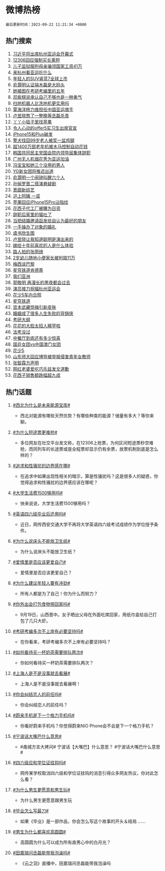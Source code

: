 # 微博热榜

`最后更新时间：2023-09-22 11:21:34 +0800`

## 热门搜索

1. [习近平将出席杭州亚运会开幕式](https://m.weibo.cn/search?containerid=100103type%3D1%26t%3D10%26q%3D%23%E4%B9%A0%E8%BF%91%E5%B9%B3%E5%B0%86%E5%87%BA%E5%B8%AD%E6%9D%AD%E5%B7%9E%E4%BA%9A%E8%BF%90%E4%BC%9A%E5%BC%80%E5%B9%95%E5%BC%8F%23&stream_entry_id=51&isnewpage=1&extparam=seat%3D1%26q%3D%2523%25E4%25B9%25A0%25E8%25BF%2591%25E5%25B9%25B3%25E5%25B0%2586%25E5%2587%25BA%25E5%25B8%25AD%25E6%259D%25AD%25E5%25B7%259E%25E4%25BA%259A%25E8%25BF%2590%25E4%25BC%259A%25E5%25BC%2580%25E5%25B9%2595%25E5%25BC%258F%2523%26stream_entry_id%3D51%26dgr%3D0%26pos%3D0%26filter_type%3Drealtimehot%26c_type%3D51%26cate%3D10103%26display_time%3D1695352893%26pre_seqid%3D1695352893426018438216)
1. [12306回应强制买长乘短](https://m.weibo.cn/search?containerid=100103type%3D1%26t%3D10%26q%3D%2312306%E5%9B%9E%E5%BA%94%E5%BC%BA%E5%88%B6%E4%B9%B0%E9%95%BF%E4%B9%98%E7%9F%AD%23&stream_entry_id=31&isnewpage=1&extparam=seat%3D1%26flag%3D1%26stream_entry_id%3D31%26pos%3D0%26dgr%3D0%26cate%3D5001%26realpos%3D1%26c_type%3D31%26lcate%3D5001%26filter_type%3Drealtimehot%26q%3D%252312306%25E5%259B%259E%25E5%25BA%2594%25E5%25BC%25BA%25E5%2588%25B6%25E4%25B9%25B0%25E9%2595%25BF%25E4%25B9%2598%25E7%259F%25AD%2523%26band_rank%3D1%26display_time%3D1695352893%26pre_seqid%3D1695352893426018438216)
1. [儿子监狱服刑母亲骗领国家工资41万](https://m.weibo.cn/search?containerid=100103type%3D1%26t%3D10%26q%3D%23%E5%84%BF%E5%AD%90%E7%9B%91%E7%8B%B1%E6%9C%8D%E5%88%91%E6%AF%8D%E4%BA%B2%E9%AA%97%E9%A2%86%E5%9B%BD%E5%AE%B6%E5%B7%A5%E8%B5%8441%E4%B8%87%23&stream_entry_id=31&isnewpage=1&extparam=seat%3D1%26flag%3D1%26stream_entry_id%3D31%26pos%3D1%26dgr%3D0%26cate%3D5001%26realpos%3D2%26c_type%3D31%26lcate%3D5001%26filter_type%3Drealtimehot%26q%3D%2523%25E5%2584%25BF%25E5%25AD%2590%25E7%259B%2591%25E7%258B%25B1%25E6%259C%258D%25E5%2588%2591%25E6%25AF%258D%25E4%25BA%25B2%25E9%25AA%2597%25E9%25A2%2586%25E5%259B%25BD%25E5%25AE%25B6%25E5%25B7%25A5%25E8%25B5%258441%25E4%25B8%2587%2523%26band_rank%3D2%26display_time%3D1695352893%26pre_seqid%3D1695352893426018438216)
1. [来杭州看亚运吃什么](https://m.weibo.cn/search?containerid=100103type%3D1%26t%3D10%26q%3D%23%E6%9D%A5%E6%9D%AD%E5%B7%9E%E7%9C%8B%E4%BA%9A%E8%BF%90%E5%90%83%E4%BB%80%E4%B9%88%23&stream_entry_id=31&isnewpage=1&extparam=seat%3D1%26flag%3D0%26stream_entry_id%3D31%26pos%3D2%26dgr%3D0%26cate%3D5001%26realpos%3D3%26c_type%3D31%26lcate%3D5001%26filter_type%3Drealtimehot%26q%3D%2523%25E6%259D%25A5%25E6%259D%25AD%25E5%25B7%259E%25E7%259C%258B%25E4%25BA%259A%25E8%25BF%2590%25E5%2590%2583%25E4%25BB%2580%25E4%25B9%2588%2523%26band_rank%3D3%26display_time%3D1695352893%26pre_seqid%3D1695352893426018438216)
1. [年轻人的SUV睿蓝7全球上市](https://m.weibo.cn/search?containerid=100103type%3D1%26t%3D10%26q%3D%23%E5%B9%B4%E8%BD%BB%E4%BA%BA%E7%9A%84SUV%E7%9D%BF%E8%93%9D7%E5%85%A8%E7%90%83%E4%B8%8A%E5%B8%82%23&stream_entry_id=31&isnewpage=1&extparam=seat%3D1%26q%3D%2523%25E5%25B9%25B4%25E8%25BD%25BB%25E4%25BA%25BA%25E7%259A%2584SUV%25E7%259D%25BF%25E8%2593%259D7%25E5%2585%25A8%25E7%2590%2583%25E4%25B8%258A%25E5%25B8%2582%2523%26stream_entry_id%3D31%26is_ad_pos%3D1%26pos%3D3%26dgr%3D0%26cate%3D5001%26c_type%3D31%26topic_ad%3D1%26lcate%3D5001%26filter_type%3Drealtimehot%26adid%3D204548%26band_rank%3D4%26display_time%3D1695352893%26pre_seqid%3D1695352893426018438216)
1. [俞灏明认证端木磊是大妈头](https://m.weibo.cn/search?containerid=100103type%3D1%26t%3D10%26q%3D%23%E4%BF%9E%E7%81%8F%E6%98%8E%E8%AE%A4%E8%AF%81%E7%AB%AF%E6%9C%A8%E7%A3%8A%E6%98%AF%E5%A4%A7%E5%A6%88%E5%A4%B4%23&stream_entry_id=31&isnewpage=1&extparam=seat%3D1%26flag%3D1%26stream_entry_id%3D31%26pos%3D4%26dgr%3D0%26cate%3D5001%26realpos%3D4%26c_type%3D31%26lcate%3D5001%26filter_type%3Drealtimehot%26q%3D%2523%25E4%25BF%259E%25E7%2581%258F%25E6%2598%258E%25E8%25AE%25A4%25E8%25AF%2581%25E7%25AB%25AF%25E6%259C%25A8%25E7%25A3%258A%25E6%2598%25AF%25E5%25A4%25A7%25E5%25A6%2588%25E5%25A4%25B4%2523%26band_rank%3D4%26display_time%3D1695352893%26pre_seqid%3D1695352893426018438216)
1. [她被困在考研考编里的五年](https://m.weibo.cn/search?containerid=100103type%3D1%26t%3D10%26q%3D%23%E5%A5%B9%E8%A2%AB%E5%9B%B0%E5%9C%A8%E8%80%83%E7%A0%94%E8%80%83%E7%BC%96%E9%87%8C%E7%9A%84%E4%BA%94%E5%B9%B4%23&stream_entry_id=31&isnewpage=1&extparam=seat%3D1%26flag%3D16%26stream_entry_id%3D31%26pos%3D5%26dgr%3D0%26cate%3D5001%26realpos%3D5%26c_type%3D31%26lcate%3D5001%26filter_type%3Drealtimehot%26q%3D%2523%25E5%25A5%25B9%25E8%25A2%25AB%25E5%259B%25B0%25E5%259C%25A8%25E8%2580%2583%25E7%25A0%2594%25E8%2580%2583%25E7%25BC%2596%25E9%2587%258C%25E7%259A%2584%25E4%25BA%2594%25E5%25B9%25B4%2523%26band_rank%3D5%26display_time%3D1695352893%26pre_seqid%3D1695352893426018438216)
1. [邓紫棋说承认自己不够也是一种勇气](https://m.weibo.cn/search?containerid=100103type%3D1%26t%3D10%26q%3D%23%E9%82%93%E7%B4%AB%E6%A3%8B%E8%AF%B4%E6%89%BF%E8%AE%A4%E8%87%AA%E5%B7%B1%E4%B8%8D%E5%A4%9F%E4%B9%9F%E6%98%AF%E4%B8%80%E7%A7%8D%E5%8B%87%E6%B0%94%23&stream_entry_id=31&isnewpage=1&extparam=seat%3D1%26flag%3D2%26stream_entry_id%3D31%26pos%3D6%26dgr%3D0%26cate%3D5001%26realpos%3D6%26c_type%3D31%26lcate%3D5001%26filter_type%3Drealtimehot%26q%3D%2523%25E9%2582%2593%25E7%25B4%25AB%25E6%25A3%258B%25E8%25AF%25B4%25E6%2589%25BF%25E8%25AE%25A4%25E8%2587%25AA%25E5%25B7%25B1%25E4%25B8%258D%25E5%25A4%259F%25E4%25B9%259F%25E6%2598%25AF%25E4%25B8%2580%25E7%25A7%258D%25E5%258B%2587%25E6%25B0%2594%2523%26band_rank%3D6%26display_time%3D1695352893%26pre_seqid%3D1695352893426018438216)
1. [扫地机器人比洗地机更实用吗](https://m.weibo.cn/search?containerid=100103type%3D1%26t%3D10%26q%3D%23%E6%89%AB%E5%9C%B0%E6%9C%BA%E5%99%A8%E4%BA%BA%E6%AF%94%E6%B4%97%E5%9C%B0%E6%9C%BA%E6%9B%B4%E5%AE%9E%E7%94%A8%E5%90%97%23&stream_entry_id=31&isnewpage=1&extparam=seat%3D1%26q%3D%2523%25E6%2589%25AB%25E5%259C%25B0%25E6%259C%25BA%25E5%2599%25A8%25E4%25BA%25BA%25E6%25AF%2594%25E6%25B4%2597%25E5%259C%25B0%25E6%259C%25BA%25E6%259B%25B4%25E5%25AE%259E%25E7%2594%25A8%25E5%2590%2597%2523%26stream_entry_id%3D31%26is_ad_pos%3D1%26pos%3D7%26dgr%3D0%26cate%3D5001%26c_type%3D31%26lcate%3D5001%26filter_type%3Drealtimehot%26adid%3D204504%26band_rank%3D7%26display_time%3D1695352893%26pre_seqid%3D1695352893426018438216)
1. [覃海洋杨力维担任中国亚运旗手](https://m.weibo.cn/search?containerid=100103type%3D1%26t%3D10%26q%3D%23%E8%A6%83%E6%B5%B7%E6%B4%8B%E6%9D%A8%E5%8A%9B%E7%BB%B4%E6%8B%85%E4%BB%BB%E4%B8%AD%E5%9B%BD%E4%BA%9A%E8%BF%90%E6%97%97%E6%89%8B%23&stream_entry_id=31&isnewpage=1&extparam=seat%3D1%26flag%3D1%26stream_entry_id%3D31%26pos%3D8%26dgr%3D0%26cate%3D5001%26realpos%3D7%26c_type%3D31%26lcate%3D5001%26filter_type%3Drealtimehot%26q%3D%2523%25E8%25A6%2583%25E6%25B5%25B7%25E6%25B4%258B%25E6%259D%25A8%25E5%258A%259B%25E7%25BB%25B4%25E6%258B%2585%25E4%25BB%25BB%25E4%25B8%25AD%25E5%259B%25BD%25E4%25BA%259A%25E8%25BF%2590%25E6%2597%2597%25E6%2589%258B%2523%26band_rank%3D7%26display_time%3D1695352893%26pre_seqid%3D1695352893426018438216)
1. [卢昱晓熬了一整晚等丞磊杀青](https://m.weibo.cn/search?containerid=100103type%3D1%26t%3D10%26q%3D%23%E5%8D%A2%E6%98%B1%E6%99%93%E7%86%AC%E4%BA%86%E4%B8%80%E6%95%B4%E6%99%9A%E7%AD%89%E4%B8%9E%E7%A3%8A%E6%9D%80%E9%9D%92%23&stream_entry_id=31&isnewpage=1&extparam=seat%3D1%26flag%3D0%26stream_entry_id%3D31%26pos%3D9%26dgr%3D0%26cate%3D5001%26realpos%3D8%26c_type%3D31%26lcate%3D5001%26filter_type%3Drealtimehot%26q%3D%2523%25E5%258D%25A2%25E6%2598%25B1%25E6%2599%2593%25E7%2586%25AC%25E4%25BA%2586%25E4%25B8%2580%25E6%2595%25B4%25E6%2599%259A%25E7%25AD%2589%25E4%25B8%259E%25E7%25A3%258A%25E6%259D%2580%25E9%259D%2592%2523%26band_rank%3D8%26display_time%3D1695352893%26pre_seqid%3D1695352893426018438216)
1. [丫丫小毯子里找苹果](https://m.weibo.cn/search?containerid=100103type%3D1%26t%3D10%26q%3D%23%E4%B8%AB%E4%B8%AB%E5%B0%8F%E6%AF%AF%E5%AD%90%E9%87%8C%E6%89%BE%E8%8B%B9%E6%9E%9C%23&stream_entry_id=31&isnewpage=1&extparam=seat%3D1%26flag%3D32768%26stream_entry_id%3D31%26pos%3D10%26dgr%3D0%26cate%3D5001%26realpos%3D9%26c_type%3D31%26lcate%3D5001%26filter_type%3Drealtimehot%26q%3D%2523%25E4%25B8%25AB%25E4%25B8%25AB%25E5%25B0%258F%25E6%25AF%25AF%25E5%25AD%2590%25E9%2587%258C%25E6%2589%25BE%25E8%258B%25B9%25E6%259E%259C%2523%26band_rank%3D9%26display_time%3D1695352893%26pre_seqid%3D1695352893426018438216)
1. [令人心动的offer5实习生出席官宣](https://m.weibo.cn/search?containerid=100103type%3D1%26t%3D10%26q%3D%23%E4%BB%A4%E4%BA%BA%E5%BF%83%E5%8A%A8%E7%9A%84offer5%E5%AE%9E%E4%B9%A0%E7%94%9F%E5%87%BA%E5%B8%AD%E5%AE%98%E5%AE%A3%23&stream_entry_id=31&isnewpage=1&extparam=seat%3D1%26flag%3D1%26stream_entry_id%3D31%26pos%3D11%26dgr%3D0%26cate%3D5001%26realpos%3D10%26c_type%3D31%26lcate%3D5001%26filter_type%3Drealtimehot%26q%3D%2523%25E4%25BB%25A4%25E4%25BA%25BA%25E5%25BF%2583%25E5%258A%25A8%25E7%259A%2584offer5%25E5%25AE%259E%25E4%25B9%25A0%25E7%2594%259F%25E5%2587%25BA%25E5%25B8%25AD%25E5%25AE%2598%25E5%25AE%25A3%2523%26band_rank%3D10%26display_time%3D1695352893%26pre_seqid%3D1695352893426018438216)
1. [iPhone15和Plus破发](https://m.weibo.cn/search?containerid=100103type%3D1%26t%3D10%26q%3D%23iPhone15%E5%92%8CPlus%E7%A0%B4%E5%8F%91%23&stream_entry_id=31&isnewpage=1&extparam=seat%3D1%26flag%3D1%26stream_entry_id%3D31%26pos%3D12%26dgr%3D0%26cate%3D5001%26realpos%3D11%26c_type%3D31%26lcate%3D5001%26filter_type%3Drealtimehot%26q%3D%2523iPhone15%25E5%2592%258CPlus%25E7%25A0%25B4%25E5%258F%2591%2523%26band_rank%3D11%26display_time%3D1695352893%26pre_seqid%3D1695352893426018438216)
1. [警犬找回99岁老人被奖一盆鸡腿](https://m.weibo.cn/search?containerid=100103type%3D1%26t%3D10%26q%3D%23%E8%AD%A6%E7%8A%AC%E6%89%BE%E5%9B%9E99%E5%B2%81%E8%80%81%E4%BA%BA%E8%A2%AB%E5%A5%96%E4%B8%80%E7%9B%86%E9%B8%A1%E8%85%BF%23&stream_entry_id=31&isnewpage=1&extparam=seat%3D1%26flag%3D0%26stream_entry_id%3D31%26pos%3D13%26dgr%3D0%26cate%3D5001%26realpos%3D12%26c_type%3D31%26lcate%3D5001%26filter_type%3Drealtimehot%26q%3D%2523%25E8%25AD%25A6%25E7%258A%25AC%25E6%2589%25BE%25E5%259B%259E99%25E5%25B2%2581%25E8%2580%2581%25E4%25BA%25BA%25E8%25A2%25AB%25E5%25A5%2596%25E4%25B8%2580%25E7%259B%2586%25E9%25B8%25A1%25E8%2585%25BF%2523%26band_rank%3D12%26display_time%3D1695352893%26pre_seqid%3D1695352893426018438216)
1. [超1400万部老年机被木马控制自动花钱](https://m.weibo.cn/search?containerid=100103type%3D1%26t%3D10%26q%3D%23%E8%B6%851400%E4%B8%87%E9%83%A8%E8%80%81%E5%B9%B4%E6%9C%BA%E8%A2%AB%E6%9C%A8%E9%A9%AC%E6%8E%A7%E5%88%B6%E8%87%AA%E5%8A%A8%E8%8A%B1%E9%92%B1%23&stream_entry_id=31&isnewpage=1&extparam=seat%3D1%26flag%3D0%26stream_entry_id%3D31%26pos%3D14%26dgr%3D0%26cate%3D5001%26realpos%3D13%26c_type%3D31%26lcate%3D5001%26filter_type%3Drealtimehot%26q%3D%2523%25E8%25B6%25851400%25E4%25B8%2587%25E9%2583%25A8%25E8%2580%2581%25E5%25B9%25B4%25E6%259C%25BA%25E8%25A2%25AB%25E6%259C%25A8%25E9%25A9%25AC%25E6%258E%25A7%25E5%2588%25B6%25E8%2587%25AA%25E5%258A%25A8%25E8%258A%25B1%25E9%2592%25B1%2523%26band_rank%3D13%26display_time%3D1695352893%26pre_seqid%3D1695352893426018438216)
1. [韩国共同民主党国会院内领导层集体辞职](https://m.weibo.cn/search?containerid=100103type%3D1%26t%3D10%26q%3D%23%E9%9F%A9%E5%9B%BD%E5%85%B1%E5%90%8C%E6%B0%91%E4%B8%BB%E5%85%9A%E5%9B%BD%E4%BC%9A%E9%99%A2%E5%86%85%E9%A2%86%E5%AF%BC%E5%B1%82%E9%9B%86%E4%BD%93%E8%BE%9E%E8%81%8C%23&stream_entry_id=31&isnewpage=1&extparam=seat%3D1%26flag%3D0%26stream_entry_id%3D31%26pos%3D15%26dgr%3D0%26cate%3D5001%26realpos%3D14%26c_type%3D31%26lcate%3D5001%26filter_type%3Drealtimehot%26q%3D%2523%25E9%259F%25A9%25E5%259B%25BD%25E5%2585%25B1%25E5%2590%258C%25E6%25B0%2591%25E4%25B8%25BB%25E5%2585%259A%25E5%259B%25BD%25E4%25BC%259A%25E9%2599%25A2%25E5%2586%2585%25E9%25A2%2586%25E5%25AF%25BC%25E5%25B1%2582%25E9%259B%2586%25E4%25BD%2593%25E8%25BE%259E%25E8%2581%258C%2523%26band_rank%3D14%26display_time%3D1695352893%26pre_seqid%3D1695352893426018438216)
1. [广州无人机烟花秀为亚运加油](https://m.weibo.cn/search?containerid=100103type%3D1%26t%3D10%26q%3D%23%E5%B9%BF%E5%B7%9E%E6%97%A0%E4%BA%BA%E6%9C%BA%E7%83%9F%E8%8A%B1%E7%A7%80%E4%B8%BA%E4%BA%9A%E8%BF%90%E5%8A%A0%E6%B2%B9%23&stream_entry_id=31&isnewpage=1&extparam=seat%3D1%26flag%3D0%26stream_entry_id%3D31%26pos%3D16%26dgr%3D0%26cate%3D5001%26realpos%3D15%26adid%3D205132%26c_type%3D31%26lcate%3D5001%26filter_type%3Drealtimehot%26q%3D%2523%25E5%25B9%25BF%25E5%25B7%259E%25E6%2597%25A0%25E4%25BA%25BA%25E6%259C%25BA%25E7%2583%259F%25E8%258A%25B1%25E7%25A7%2580%25E4%25B8%25BA%25E4%25BA%259A%25E8%25BF%2590%25E5%258A%25A0%25E6%25B2%25B9%2523%26band_rank%3D15%26display_time%3D1695352893%26pre_seqid%3D1695352893426018438216)
1. [冯宝宝和她三个没用的男人](https://m.weibo.cn/search?containerid=100103type%3D1%26t%3D10%26q%3D%23%E5%86%AF%E5%AE%9D%E5%AE%9D%E5%92%8C%E5%A5%B9%E4%B8%89%E4%B8%AA%E6%B2%A1%E7%94%A8%E7%9A%84%E7%94%B7%E4%BA%BA%23&stream_entry_id=31&isnewpage=1&extparam=seat%3D1%26flag%3D1%26stream_entry_id%3D31%26pos%3D17%26dgr%3D0%26cate%3D5001%26realpos%3D16%26c_type%3D31%26lcate%3D5001%26filter_type%3Drealtimehot%26q%3D%2523%25E5%2586%25AF%25E5%25AE%259D%25E5%25AE%259D%25E5%2592%258C%25E5%25A5%25B9%25E4%25B8%2589%25E4%25B8%25AA%25E6%25B2%25A1%25E7%2594%25A8%25E7%259A%2584%25E7%2594%25B7%25E4%25BA%25BA%2523%26band_rank%3D16%26display_time%3D1695352893%26pre_seqid%3D1695352893426018438216)
1. [YG新女团将推迟出道](https://m.weibo.cn/search?containerid=100103type%3D1%26t%3D10%26q%3D%23YG%E6%96%B0%E5%A5%B3%E5%9B%A2%E5%B0%86%E6%8E%A8%E8%BF%9F%E5%87%BA%E9%81%93%23&stream_entry_id=31&isnewpage=1&extparam=seat%3D1%26flag%3D1%26stream_entry_id%3D31%26pos%3D18%26dgr%3D0%26cate%3D5001%26realpos%3D17%26c_type%3D31%26lcate%3D5001%26filter_type%3Drealtimehot%26q%3D%2523YG%25E6%2596%25B0%25E5%25A5%25B3%25E5%259B%25A2%25E5%25B0%2586%25E6%258E%25A8%25E8%25BF%259F%25E5%2587%25BA%25E9%2581%2593%2523%26band_rank%3D17%26display_time%3D1695352893%26pre_seqid%3D1695352893426018438216)
1. [俞灏明一个闹钟叫醒六个人](https://m.weibo.cn/search?containerid=100103type%3D1%26t%3D10%26q%3D%23%E4%BF%9E%E7%81%8F%E6%98%8E%E4%B8%80%E4%B8%AA%E9%97%B9%E9%92%9F%E5%8F%AB%E9%86%92%E5%85%AD%E4%B8%AA%E4%BA%BA%23&stream_entry_id=31&isnewpage=1&extparam=seat%3D1%26flag%3D1%26stream_entry_id%3D31%26pos%3D19%26dgr%3D0%26cate%3D5001%26realpos%3D18%26c_type%3D31%26lcate%3D5001%26filter_type%3Drealtimehot%26q%3D%2523%25E4%25BF%259E%25E7%2581%258F%25E6%2598%258E%25E4%25B8%2580%25E4%25B8%25AA%25E9%2597%25B9%25E9%2592%259F%25E5%258F%25AB%25E9%2586%2592%25E5%2585%25AD%25E4%25B8%25AA%25E4%25BA%25BA%2523%26band_rank%3D18%26display_time%3D1695352893%26pre_seqid%3D1695352893426018438216)
1. [孙俪罗晋二搭演悬疑剧](https://m.weibo.cn/search?containerid=100103type%3D1%26t%3D10%26q%3D%23%E5%AD%99%E4%BF%AA%E7%BD%97%E6%99%8B%E4%BA%8C%E6%90%AD%E6%BC%94%E6%82%AC%E7%96%91%E5%89%A7%23&stream_entry_id=31&isnewpage=1&extparam=seat%3D1%26flag%3D1%26stream_entry_id%3D31%26pos%3D20%26dgr%3D0%26cate%3D5001%26realpos%3D19%26c_type%3D31%26lcate%3D5001%26filter_type%3Drealtimehot%26q%3D%2523%25E5%25AD%2599%25E4%25BF%25AA%25E7%25BD%2597%25E6%2599%258B%25E4%25BA%258C%25E6%2590%25AD%25E6%25BC%2594%25E6%2582%25AC%25E7%2596%2591%25E5%2589%25A7%2523%26band_rank%3D19%26display_time%3D1695352893%26pre_seqid%3D1695352893426018438216)
1. [景甜新综艺](https://m.weibo.cn/search?containerid=100103type%3D1%26t%3D10%26q%3D%23%E6%99%AF%E7%94%9C%E6%96%B0%E7%BB%BC%E8%89%BA%23&stream_entry_id=31&isnewpage=1&extparam=seat%3D1%26flag%3D1%26stream_entry_id%3D31%26pos%3D21%26dgr%3D0%26cate%3D5001%26realpos%3D20%26c_type%3D31%26lcate%3D5001%26filter_type%3Drealtimehot%26q%3D%2523%25E6%2599%25AF%25E7%2594%259C%25E6%2596%25B0%25E7%25BB%25BC%25E8%2589%25BA%2523%26band_rank%3D20%26display_time%3D1695352893%26pre_seqid%3D1695352893426018438216)
1. [沪上阿姨 一诺](https://m.weibo.cn/search?containerid=100103type%3D1%26t%3D10%26q%3D%E6%B2%AA%E4%B8%8A%E9%98%BF%E5%A7%A8+%E4%B8%80%E8%AF%BA&stream_entry_id=31&isnewpage=1&extparam=seat%3D1%26flag%3D1%26stream_entry_id%3D31%26pos%3D22%26dgr%3D0%26cate%3D5001%26realpos%3D21%26c_type%3D31%26lcate%3D5001%26filter_type%3Drealtimehot%26q%3D%25E6%25B2%25AA%25E4%25B8%258A%25E9%2598%25BF%25E5%25A7%25A8%2520%25E4%25B8%2580%25E8%25AF%25BA%26band_rank%3D21%26display_time%3D1695352893%26pre_seqid%3D1695352893426018438216)
1. [苹果回应iPhone15Pro沾指纹](https://m.weibo.cn/search?containerid=100103type%3D1%26t%3D10%26q%3D%23%E8%8B%B9%E6%9E%9C%E5%9B%9E%E5%BA%94iPhone15Pro%E6%B2%BE%E6%8C%87%E7%BA%B9%23&stream_entry_id=31&isnewpage=1&extparam=seat%3D1%26flag%3D0%26stream_entry_id%3D31%26pos%3D23%26dgr%3D0%26cate%3D5001%26realpos%3D22%26c_type%3D31%26lcate%3D5001%26filter_type%3Drealtimehot%26q%3D%2523%25E8%258B%25B9%25E6%259E%259C%25E5%259B%259E%25E5%25BA%2594iPhone15Pro%25E6%25B2%25BE%25E6%258C%2587%25E7%25BA%25B9%2523%26band_rank%3D22%26display_time%3D1695352893%26pre_seqid%3D1695352893426018438216)
1. [花西子代工厂被曝为日资](https://m.weibo.cn/search?containerid=100103type%3D1%26t%3D10%26q%3D%23%E8%8A%B1%E8%A5%BF%E5%AD%90%E4%BB%A3%E5%B7%A5%E5%8E%82%E8%A2%AB%E6%9B%9D%E4%B8%BA%E6%97%A5%E8%B5%84%23&stream_entry_id=31&isnewpage=1&extparam=seat%3D1%26flag%3D2%26stream_entry_id%3D31%26pos%3D24%26dgr%3D0%26cate%3D5001%26realpos%3D23%26c_type%3D31%26lcate%3D5001%26filter_type%3Drealtimehot%26q%3D%2523%25E8%258A%25B1%25E8%25A5%25BF%25E5%25AD%2590%25E4%25BB%25A3%25E5%25B7%25A5%25E5%258E%2582%25E8%25A2%25AB%25E6%259B%259D%25E4%25B8%25BA%25E6%2597%25A5%25E8%25B5%2584%2523%26band_rank%3D23%26display_time%3D1695352893%26pre_seqid%3D1695352893426018438216)
1. [辞职后家里的猫吐了](https://m.weibo.cn/search?containerid=100103type%3D1%26t%3D10%26q%3D%E8%BE%9E%E8%81%8C%E5%90%8E%E5%AE%B6%E9%87%8C%E7%9A%84%E7%8C%AB%E5%90%90%E4%BA%86&stream_entry_id=31&isnewpage=1&extparam=seat%3D1%26flag%3D1%26stream_entry_id%3D31%26pos%3D25%26dgr%3D0%26cate%3D5001%26realpos%3D24%26c_type%3D31%26lcate%3D5001%26filter_type%3Drealtimehot%26q%3D%25E8%25BE%259E%25E8%2581%258C%25E5%2590%258E%25E5%25AE%25B6%25E9%2587%258C%25E7%259A%2584%25E7%258C%25AB%25E5%2590%2590%25E4%25BA%2586%26band_rank%3D24%26display_time%3D1695352893%26pre_seqid%3D1695352893426018438216)
1. [当把结婚邀请函发给自认为最好的朋友](https://m.weibo.cn/search?containerid=100103type%3D1%26t%3D10%26q%3D%E5%BD%93%E6%8A%8A%E7%BB%93%E5%A9%9A%E9%82%80%E8%AF%B7%E5%87%BD%E5%8F%91%E7%BB%99%E8%87%AA%E8%AE%A4%E4%B8%BA%E6%9C%80%E5%A5%BD%E7%9A%84%E6%9C%8B%E5%8F%8B&stream_entry_id=31&isnewpage=1&extparam=seat%3D1%26flag%3D1%26stream_entry_id%3D31%26pos%3D26%26dgr%3D0%26cate%3D5001%26realpos%3D25%26c_type%3D31%26lcate%3D5001%26filter_type%3Drealtimehot%26q%3D%25E5%25BD%2593%25E6%258A%258A%25E7%25BB%2593%25E5%25A9%259A%25E9%2582%2580%25E8%25AF%25B7%25E5%2587%25BD%25E5%258F%2591%25E7%25BB%2599%25E8%2587%25AA%25E8%25AE%25A4%25E4%25B8%25BA%25E6%259C%2580%25E5%25A5%25BD%25E7%259A%2584%25E6%259C%258B%25E5%258F%258B%26band_rank%3D25%26display_time%3D1695352893%26pre_seqid%3D1695352893426018438216)
1. [一手操办了对象的婚礼](https://m.weibo.cn/search?containerid=100103type%3D1%26t%3D10%26q%3D%E4%B8%80%E6%89%8B%E6%93%8D%E5%8A%9E%E4%BA%86%E5%AF%B9%E8%B1%A1%E7%9A%84%E5%A9%9A%E7%A4%BC&stream_entry_id=31&isnewpage=1&extparam=seat%3D1%26flag%3D1%26stream_entry_id%3D31%26pos%3D27%26dgr%3D0%26cate%3D5001%26realpos%3D26%26c_type%3D31%26lcate%3D5001%26filter_type%3Drealtimehot%26q%3D%25E4%25B8%2580%25E6%2589%258B%25E6%2593%258D%25E5%258A%259E%25E4%25BA%2586%25E5%25AF%25B9%25E8%25B1%25A1%25E7%259A%2584%25E5%25A9%259A%25E7%25A4%25BC%26band_rank%3D26%26display_time%3D1695352893%26pre_seqid%3D1695352893426018438216)
1. [虞书欣生图](https://m.weibo.cn/search?containerid=100103type%3D1%26t%3D10%26q%3D%E8%99%9E%E4%B9%A6%E6%AC%A3%E7%94%9F%E5%9B%BE&stream_entry_id=31&isnewpage=1&extparam=seat%3D1%26flag%3D0%26stream_entry_id%3D31%26pos%3D28%26dgr%3D0%26cate%3D5001%26realpos%3D27%26c_type%3D31%26lcate%3D5001%26filter_type%3Drealtimehot%26q%3D%25E8%2599%259E%25E4%25B9%25A6%25E6%25AC%25A3%25E7%2594%259F%25E5%259B%25BE%26band_rank%3D27%26display_time%3D1695352893%26pre_seqid%3D1695352893426018438216)
1. [卢昱晓让我知道聪明是演出来的](https://m.weibo.cn/search?containerid=100103type%3D1%26t%3D10%26q%3D%23%E5%8D%A2%E6%98%B1%E6%99%93%E8%AE%A9%E6%88%91%E7%9F%A5%E9%81%93%E8%81%AA%E6%98%8E%E6%98%AF%E6%BC%94%E5%87%BA%E6%9D%A5%E7%9A%84%23&stream_entry_id=31&isnewpage=1&extparam=seat%3D1%26flag%3D1%26stream_entry_id%3D31%26pos%3D29%26dgr%3D0%26cate%3D5001%26realpos%3D28%26c_type%3D31%26lcate%3D5001%26filter_type%3Drealtimehot%26q%3D%2523%25E5%258D%25A2%25E6%2598%25B1%25E6%2599%2593%25E8%25AE%25A9%25E6%2588%2591%25E7%259F%25A5%25E9%2581%2593%25E8%2581%25AA%25E6%2598%258E%25E6%2598%25AF%25E6%25BC%2594%25E5%2587%25BA%25E6%259D%25A5%25E7%259A%2584%2523%26band_rank%3D28%26display_time%3D1695352893%26pre_seqid%3D1695352893426018438216)
1. [嫁给十年前喜欢的人是什么体验](https://m.weibo.cn/search?containerid=100103type%3D1%26t%3D10%26q%3D%23%E5%AB%81%E7%BB%99%E5%8D%81%E5%B9%B4%E5%89%8D%E5%96%9C%E6%AC%A2%E7%9A%84%E4%BA%BA%E6%98%AF%E4%BB%80%E4%B9%88%E4%BD%93%E9%AA%8C%23&stream_entry_id=31&isnewpage=1&extparam=seat%3D1%26flag%3D1%26stream_entry_id%3D31%26pos%3D30%26dgr%3D0%26cate%3D5001%26realpos%3D29%26c_type%3D31%26lcate%3D5001%26filter_type%3Drealtimehot%26q%3D%2523%25E5%25AB%2581%25E7%25BB%2599%25E5%258D%2581%25E5%25B9%25B4%25E5%2589%258D%25E5%2596%259C%25E6%25AC%25A2%25E7%259A%2584%25E4%25BA%25BA%25E6%2598%25AF%25E4%25BB%2580%25E4%25B9%2588%25E4%25BD%2593%25E9%25AA%258C%2523%26band_rank%3D29%26display_time%3D1695352893%26pre_seqid%3D1695352893426018438216)
1. [路人拍的张雨绮](https://m.weibo.cn/search?containerid=100103type%3D1%26t%3D10%26q%3D%23%E8%B7%AF%E4%BA%BA%E6%8B%8D%E7%9A%84%E5%BC%A0%E9%9B%A8%E7%BB%AE%23&stream_entry_id=31&isnewpage=1&extparam=seat%3D1%26flag%3D1%26stream_entry_id%3D31%26pos%3D31%26dgr%3D0%26cate%3D5001%26realpos%3D30%26c_type%3D31%26lcate%3D5001%26filter_type%3Drealtimehot%26q%3D%2523%25E8%25B7%25AF%25E4%25BA%25BA%25E6%258B%258D%25E7%259A%2584%25E5%25BC%25A0%25E9%259B%25A8%25E7%25BB%25AE%2523%26band_rank%3D30%26display_time%3D1695352893%26pre_seqid%3D1695352893426018438216)
1. [2岁幼儿随地小便家长被判赔11万](https://m.weibo.cn/search?containerid=100103type%3D1%26t%3D10%26q%3D%232%E5%B2%81%E5%B9%BC%E5%84%BF%E9%9A%8F%E5%9C%B0%E5%B0%8F%E4%BE%BF%E5%AE%B6%E9%95%BF%E8%A2%AB%E5%88%A4%E8%B5%9411%E4%B8%87%23&stream_entry_id=31&isnewpage=1&extparam=seat%3D1%26flag%3D0%26stream_entry_id%3D31%26pos%3D32%26dgr%3D0%26cate%3D5001%26realpos%3D31%26c_type%3D31%26lcate%3D5001%26filter_type%3Drealtimehot%26q%3D%25232%25E5%25B2%2581%25E5%25B9%25BC%25E5%2584%25BF%25E9%259A%258F%25E5%259C%25B0%25E5%25B0%258F%25E4%25BE%25BF%25E5%25AE%25B6%25E9%2595%25BF%25E8%25A2%25AB%25E5%2588%25A4%25E8%25B5%259411%25E4%25B8%2587%2523%26band_rank%3D31%26display_time%3D1695352893%26pre_seqid%3D1695352893426018438216)
1. [梅西谈巴黎](https://m.weibo.cn/search?containerid=100103type%3D1%26t%3D10%26q%3D%E6%A2%85%E8%A5%BF%E8%B0%88%E5%B7%B4%E9%BB%8E&stream_entry_id=31&isnewpage=1&extparam=seat%3D1%26flag%3D1%26stream_entry_id%3D31%26pos%3D33%26dgr%3D0%26cate%3D5001%26realpos%3D32%26c_type%3D31%26lcate%3D5001%26filter_type%3Drealtimehot%26q%3D%25E6%25A2%2585%25E8%25A5%25BF%25E8%25B0%2588%25E5%25B7%25B4%25E9%25BB%258E%26band_rank%3D32%26display_time%3D1695352893%26pre_seqid%3D1695352893426018438216)
1. [星穹铁道肯德基](https://m.weibo.cn/search?containerid=100103type%3D1%26t%3D10%26q%3D%23%E6%98%9F%E7%A9%B9%E9%93%81%E9%81%93%E8%82%AF%E5%BE%B7%E5%9F%BA%23&stream_entry_id=31&isnewpage=1&extparam=seat%3D1%26flag%3D1%26stream_entry_id%3D31%26pos%3D34%26dgr%3D0%26cate%3D5001%26realpos%3D33%26c_type%3D31%26lcate%3D5001%26filter_type%3Drealtimehot%26q%3D%2523%25E6%2598%259F%25E7%25A9%25B9%25E9%2593%2581%25E9%2581%2593%25E8%2582%25AF%25E5%25BE%25B7%25E5%259F%25BA%2523%26band_rank%3D33%26display_time%3D1695352893%26pre_seqid%3D1695352893426018438216)
1. [我们亚洲](https://m.weibo.cn/search?containerid=100103type%3D1%26t%3D10%26q%3D%23%E6%88%91%E4%BB%AC%E4%BA%9A%E6%B4%B2%23&stream_entry_id=31&isnewpage=1&extparam=seat%3D1%26flag%3D1%26stream_entry_id%3D31%26pos%3D35%26dgr%3D0%26cate%3D5001%26realpos%3D34%26c_type%3D31%26lcate%3D5001%26filter_type%3Drealtimehot%26q%3D%2523%25E6%2588%2591%25E4%25BB%25AC%25E4%25BA%259A%25E6%25B4%25B2%2523%26band_rank%3D34%26display_time%3D1695352893%26pre_seqid%3D1695352893426018438216)
1. [郭敬明 再漫长的黑夜都会过去](https://m.weibo.cn/search?containerid=100103type%3D1%26t%3D10%26q%3D%E9%83%AD%E6%95%AC%E6%98%8E+%E5%86%8D%E6%BC%AB%E9%95%BF%E7%9A%84%E9%BB%91%E5%A4%9C%E9%83%BD%E4%BC%9A%E8%BF%87%E5%8E%BB&stream_entry_id=31&isnewpage=1&extparam=seat%3D1%26flag%3D0%26stream_entry_id%3D31%26pos%3D36%26dgr%3D0%26cate%3D5001%26realpos%3D35%26c_type%3D31%26lcate%3D5001%26filter_type%3Drealtimehot%26q%3D%25E9%2583%25AD%25E6%2595%25AC%25E6%2598%258E%2520%25E5%2586%258D%25E6%25BC%25AB%25E9%2595%25BF%25E7%259A%2584%25E9%25BB%2591%25E5%25A4%259C%25E9%2583%25BD%25E4%25BC%259A%25E8%25BF%2587%25E5%258E%25BB%26band_rank%3D35%26display_time%3D1695352893%26pre_seqid%3D1695352893426018438216)
1. [演员接力祝福杭州亚运会](https://m.weibo.cn/search?containerid=100103type%3D1%26t%3D10%26q%3D%23%E6%BC%94%E5%91%98%E6%8E%A5%E5%8A%9B%E7%A5%9D%E7%A6%8F%E6%9D%AD%E5%B7%9E%E4%BA%9A%E8%BF%90%E4%BC%9A%23&stream_entry_id=31&isnewpage=1&extparam=seat%3D1%26flag%3D1%26stream_entry_id%3D31%26pos%3D37%26dgr%3D0%26cate%3D5001%26realpos%3D36%26c_type%3D31%26lcate%3D5001%26filter_type%3Drealtimehot%26q%3D%2523%25E6%25BC%2594%25E5%2591%2598%25E6%258E%25A5%25E5%258A%259B%25E7%25A5%259D%25E7%25A6%258F%25E6%259D%25AD%25E5%25B7%259E%25E4%25BA%259A%25E8%25BF%2590%25E4%25BC%259A%2523%26band_rank%3D36%26display_time%3D1695352893%26pre_seqid%3D1695352893426018438216)
1. [花少5车内合照](https://m.weibo.cn/search?containerid=100103type%3D1%26t%3D10%26q%3D%23%E8%8A%B1%E5%B0%915%E8%BD%A6%E5%86%85%E5%90%88%E7%85%A7%23&stream_entry_id=31&isnewpage=1&extparam=seat%3D1%26flag%3D0%26stream_entry_id%3D31%26pos%3D38%26dgr%3D0%26cate%3D5001%26realpos%3D37%26c_type%3D31%26lcate%3D5001%26filter_type%3Drealtimehot%26q%3D%2523%25E8%258A%25B1%25E5%25B0%25915%25E8%25BD%25A6%25E5%2586%2585%25E5%2590%2588%25E7%2585%25A7%2523%26band_rank%3D37%26display_time%3D1695352893%26pre_seqid%3D1695352893426018438216)
1. [星穹铁道](https://m.weibo.cn/search?containerid=100103type%3D1%26t%3D10%26q%3D%E6%98%9F%E7%A9%B9%E9%93%81%E9%81%93&stream_entry_id=31&isnewpage=1&extparam=seat%3D1%26flag%3D1%26stream_entry_id%3D31%26pos%3D39%26dgr%3D0%26cate%3D5001%26realpos%3D38%26c_type%3D31%26lcate%3D5001%26filter_type%3Drealtimehot%26q%3D%25E6%2598%259F%25E7%25A9%25B9%25E9%2593%2581%25E9%2581%2593%26band_rank%3D38%26display_time%3D1695352893%26pre_seqid%3D1695352893426018438216)
1. [宫本武藏惊梅引新皮肤](https://m.weibo.cn/search?containerid=100103type%3D1%26t%3D10%26q%3D%23%E5%AE%AB%E6%9C%AC%E6%AD%A6%E8%97%8F%E6%83%8A%E6%A2%85%E5%BC%95%E6%96%B0%E7%9A%AE%E8%82%A4%23&stream_entry_id=31&isnewpage=1&extparam=seat%3D1%26flag%3D1%26stream_entry_id%3D31%26pos%3D40%26dgr%3D0%26cate%3D5001%26realpos%3D39%26c_type%3D31%26lcate%3D5001%26filter_type%3Drealtimehot%26q%3D%2523%25E5%25AE%25AB%25E6%259C%25AC%25E6%25AD%25A6%25E8%2597%258F%25E6%2583%258A%25E6%25A2%2585%25E5%25BC%2595%25E6%2596%25B0%25E7%259A%25AE%25E8%2582%25A4%2523%26band_rank%3D39%26display_time%3D1695352893%26pre_seqid%3D1695352893426018438216)
1. [婚姻成了很多人生失败的背锅侠](https://m.weibo.cn/search?containerid=100103type%3D1%26t%3D10%26q%3D%E5%A9%9A%E5%A7%BB%E6%88%90%E4%BA%86%E5%BE%88%E5%A4%9A%E4%BA%BA%E7%94%9F%E5%A4%B1%E8%B4%A5%E7%9A%84%E8%83%8C%E9%94%85%E4%BE%A0&stream_entry_id=31&isnewpage=1&extparam=seat%3D1%26flag%3D0%26stream_entry_id%3D31%26pos%3D41%26dgr%3D0%26cate%3D5001%26realpos%3D40%26c_type%3D31%26lcate%3D5001%26filter_type%3Drealtimehot%26q%3D%25E5%25A9%259A%25E5%25A7%25BB%25E6%2588%2590%25E4%25BA%2586%25E5%25BE%2588%25E5%25A4%259A%25E4%25BA%25BA%25E7%2594%259F%25E5%25A4%25B1%25E8%25B4%25A5%25E7%259A%2584%25E8%2583%258C%25E9%2594%2585%25E4%25BE%25A0%26band_rank%3D40%26display_time%3D1695352893%26pre_seqid%3D1695352893426018438216)
1. [考研大纲](https://m.weibo.cn/search?containerid=100103type%3D1%26t%3D10%26q%3D%E8%80%83%E7%A0%94%E5%A4%A7%E7%BA%B2&stream_entry_id=31&isnewpage=1&extparam=seat%3D1%26flag%3D1%26stream_entry_id%3D31%26pos%3D42%26dgr%3D0%26cate%3D5001%26realpos%3D41%26c_type%3D31%26lcate%3D5001%26filter_type%3Drealtimehot%26q%3D%25E8%2580%2583%25E7%25A0%2594%25E5%25A4%25A7%25E7%25BA%25B2%26band_rank%3D41%26display_time%3D1695352893%26pre_seqid%3D1695352893426018438216)
1. [花花的大脸太招人稀罕啦](https://m.weibo.cn/search?containerid=100103type%3D1%26t%3D10%26q%3D%E8%8A%B1%E8%8A%B1%E7%9A%84%E5%A4%A7%E8%84%B8%E5%A4%AA%E6%8B%9B%E4%BA%BA%E7%A8%80%E7%BD%95%E5%95%A6&stream_entry_id=31&isnewpage=1&extparam=seat%3D1%26flag%3D0%26stream_entry_id%3D31%26pos%3D43%26dgr%3D0%26cate%3D5001%26realpos%3D42%26c_type%3D31%26lcate%3D5001%26filter_type%3Drealtimehot%26q%3D%25E8%258A%25B1%25E8%258A%25B1%25E7%259A%2584%25E5%25A4%25A7%25E8%2584%25B8%25E5%25A4%25AA%25E6%258B%259B%25E4%25BA%25BA%25E7%25A8%2580%25E7%25BD%2595%25E5%2595%25A6%26band_rank%3D42%26display_time%3D1695352893%26pre_seqid%3D1695352893426018438216)
1. [法考没过](https://m.weibo.cn/search?containerid=100103type%3D1%26t%3D10%26q%3D%E6%B3%95%E8%80%83%E6%B2%A1%E8%BF%87&stream_entry_id=31&isnewpage=1&extparam=seat%3D1%26flag%3D0%26stream_entry_id%3D31%26pos%3D44%26dgr%3D0%26cate%3D5001%26realpos%3D43%26c_type%3D31%26lcate%3D5001%26filter_type%3Drealtimehot%26q%3D%25E6%25B3%2595%25E8%2580%2583%25E6%25B2%25A1%25E8%25BF%2587%26band_rank%3D43%26display_time%3D1695352893%26pre_seqid%3D1695352893426018438216)
1. [中餐厅到底还有多少惊喜](https://m.weibo.cn/search?containerid=100103type%3D1%26t%3D10%26q%3D%23%E4%B8%AD%E9%A4%90%E5%8E%85%E5%88%B0%E5%BA%95%E8%BF%98%E6%9C%89%E5%A4%9A%E5%B0%91%E6%83%8A%E5%96%9C%23&stream_entry_id=31&isnewpage=1&extparam=seat%3D1%26flag%3D0%26stream_entry_id%3D31%26pos%3D45%26dgr%3D0%26cate%3D5001%26realpos%3D44%26adid%3D204721%26c_type%3D31%26lcate%3D5001%26filter_type%3Drealtimehot%26q%3D%2523%25E4%25B8%25AD%25E9%25A4%2590%25E5%258E%2585%25E5%2588%25B0%25E5%25BA%2595%25E8%25BF%2598%25E6%259C%2589%25E5%25A4%259A%25E5%25B0%2591%25E6%2583%258A%25E5%2596%259C%2523%26band_rank%3D44%26display_time%3D1695352893%26pre_seqid%3D1695352893426018438216)
1. [国乒女团vs中国澳门女团](https://m.weibo.cn/search?containerid=100103type%3D1%26t%3D10%26q%3D%23%E5%9B%BD%E4%B9%92%E5%A5%B3%E5%9B%A2vs%E4%B8%AD%E5%9B%BD%E6%BE%B3%E9%97%A8%E5%A5%B3%E5%9B%A2%23&stream_entry_id=31&isnewpage=1&extparam=seat%3D1%26flag%3D1%26stream_entry_id%3D31%26pos%3D46%26dgr%3D0%26cate%3D5001%26realpos%3D45%26c_type%3D31%26lcate%3D5001%26filter_type%3Drealtimehot%26q%3D%2523%25E5%259B%25BD%25E4%25B9%2592%25E5%25A5%25B3%25E5%259B%25A2vs%25E4%25B8%25AD%25E5%259B%25BD%25E6%25BE%25B3%25E9%2597%25A8%25E5%25A5%25B3%25E5%259B%25A2%2523%26band_rank%3D45%26display_time%3D1695352893%26pre_seqid%3D1695352893426018438216)
1. [花少5](https://m.weibo.cn/search?containerid=100103type%3D1%26t%3D10%26q%3D%E8%8A%B1%E5%B0%915&stream_entry_id=31&isnewpage=1&extparam=seat%3D1%26flag%3D1%26stream_entry_id%3D31%26pos%3D47%26dgr%3D0%26cate%3D5001%26realpos%3D46%26c_type%3D31%26lcate%3D5001%26filter_type%3Drealtimehot%26q%3D%25E8%258A%25B1%25E5%25B0%25915%26band_rank%3D46%26display_time%3D1695352893%26pre_seqid%3D1695352893426018438216)
1. [山东师大回应博导被举报侵害青年女教师](https://m.weibo.cn/search?containerid=100103type%3D1%26t%3D10%26q%3D%23%E5%B1%B1%E4%B8%9C%E5%B8%88%E5%A4%A7%E5%9B%9E%E5%BA%94%E5%8D%9A%E5%AF%BC%E8%A2%AB%E4%B8%BE%E6%8A%A5%E4%BE%B5%E5%AE%B3%E9%9D%92%E5%B9%B4%E5%A5%B3%E6%95%99%E5%B8%88%23&stream_entry_id=31&isnewpage=1&extparam=seat%3D1%26flag%3D0%26stream_entry_id%3D31%26pos%3D48%26dgr%3D0%26cate%3D5001%26realpos%3D47%26c_type%3D31%26lcate%3D5001%26filter_type%3Drealtimehot%26q%3D%2523%25E5%25B1%25B1%25E4%25B8%259C%25E5%25B8%2588%25E5%25A4%25A7%25E5%259B%259E%25E5%25BA%2594%25E5%258D%259A%25E5%25AF%25BC%25E8%25A2%25AB%25E4%25B8%25BE%25E6%258A%25A5%25E4%25BE%25B5%25E5%25AE%25B3%25E9%259D%2592%25E5%25B9%25B4%25E5%25A5%25B3%25E6%2595%2599%25E5%25B8%2588%2523%26band_rank%3D47%26display_time%3D1695352893%26pre_seqid%3D1695352893426018438216)
1. [张智霖方声明](https://m.weibo.cn/search?containerid=100103type%3D1%26t%3D10%26q%3D%23%E5%BC%A0%E6%99%BA%E9%9C%96%E6%96%B9%E5%A3%B0%E6%98%8E%23&stream_entry_id=31&isnewpage=1&extparam=seat%3D1%26flag%3D1%26stream_entry_id%3D31%26pos%3D49%26dgr%3D0%26cate%3D5001%26realpos%3D48%26c_type%3D31%26lcate%3D5001%26filter_type%3Drealtimehot%26q%3D%2523%25E5%25BC%25A0%25E6%2599%25BA%25E9%259C%2596%25E6%2596%25B9%25E5%25A3%25B0%25E6%2598%258E%2523%26band_rank%3D48%26display_time%3D1695352893%26pre_seqid%3D1695352893426018438216)
1. [网红老婆爱吃巧乐兹发文道歉](https://m.weibo.cn/search?containerid=100103type%3D1%26t%3D10%26q%3D%23%E7%BD%91%E7%BA%A2%E8%80%81%E5%A9%86%E7%88%B1%E5%90%83%E5%B7%A7%E4%B9%90%E5%85%B9%E5%8F%91%E6%96%87%E9%81%93%E6%AD%89%23&stream_entry_id=31&isnewpage=1&extparam=seat%3D1%26flag%3D0%26stream_entry_id%3D31%26pos%3D50%26dgr%3D0%26cate%3D5001%26realpos%3D49%26c_type%3D31%26lcate%3D5001%26filter_type%3Drealtimehot%26q%3D%2523%25E7%25BD%2591%25E7%25BA%25A2%25E8%2580%2581%25E5%25A9%2586%25E7%2588%25B1%25E5%2590%2583%25E5%25B7%25A7%25E4%25B9%2590%25E5%2585%25B9%25E5%258F%2591%25E6%2596%2587%25E9%2581%2593%25E6%25AD%2589%2523%26band_rank%3D49%26display_time%3D1695352893%26pre_seqid%3D1695352893426018438216)
1. [花西子销售额跌幅超九成](https://m.weibo.cn/search?containerid=100103type%3D1%26t%3D10%26q%3D%23%E8%8A%B1%E8%A5%BF%E5%AD%90%E9%94%80%E5%94%AE%E9%A2%9D%E8%B7%8C%E5%B9%85%E8%B6%85%E4%B9%9D%E6%88%90%23&stream_entry_id=31&isnewpage=1&extparam=seat%3D1%26flag%3D0%26stream_entry_id%3D31%26pos%3D51%26dgr%3D0%26cate%3D5001%26realpos%3D50%26c_type%3D31%26lcate%3D5001%26filter_type%3Drealtimehot%26q%3D%2523%25E8%258A%25B1%25E8%25A5%25BF%25E5%25AD%2590%25E9%2594%2580%25E5%2594%25AE%25E9%25A2%259D%25E8%25B7%258C%25E5%25B9%2585%25E8%25B6%2585%25E4%25B9%259D%25E6%2588%2590%2523%26band_rank%3D50%26display_time%3D1695352893%26pre_seqid%3D1695352893426018438216)

## 热门话题

1. [#西北为什么是未来能源宝库#](https://m.weibo.cn/search?containerid=231522type%3D1%26t%3D10%26q%3D%23%E8%A5%BF%E5%8C%97%E4%B8%BA%E4%BB%80%E4%B9%88%E6%98%AF%E6%9C%AA%E6%9D%A5%E8%83%BD%E6%BA%90%E5%AE%9D%E5%BA%93%23&stream_entry_id=128&isnewpage=1&extparam=seat%3D1%26dgr%3D0%26unitid%3D1695263306043%26lcate%3D5004%26pos%3D1-0-0%26c_type%3D128%26cate%3D5004%26display_time%3D1695352894%26pre_seqid%3D169535289441106475236)
    - 西北对能源有哪些天然优势？有哪些种类的能源？储量有多大？等你来聊。

1. [#为什么短途票更难抢#](https://m.weibo.cn/search?containerid=231522type%3D1%26t%3D10%26q%3D%23%E4%B8%BA%E4%BB%80%E4%B9%88%E7%9F%AD%E9%80%94%E7%A5%A8%E6%9B%B4%E9%9A%BE%E6%8A%A2%23&stream_entry_id=128&isnewpage=1&extparam=seat%3D1%26dgr%3D0%26unitid%3D1695348156171%26lcate%3D5004%26pos%3D1-0-1%26c_type%3D128%26cate%3D5004%26display_time%3D1695352894%26pre_seqid%3D169535289441106475236)
    - 多位网友在社交平台发文称，在12306上抢票，为何区间短途票秒空难抢，而同列车的长途票或是全程票却显示仍有余票，放票机制到底是怎么样的？

1. [#追求和性骚扰的边界感在哪#](https://m.weibo.cn/search?containerid=231522type%3D1%26t%3D10%26q%3D%23%E8%BF%BD%E6%B1%82%E5%92%8C%E6%80%A7%E9%AA%9A%E6%89%B0%E7%9A%84%E8%BE%B9%E7%95%8C%E6%84%9F%E5%9C%A8%E5%93%AA%23&stream_entry_id=128&isnewpage=1&extparam=seat%3D1%26dgr%3D0%26unitid%3D1695192802811%26lcate%3D5004%26pos%3D1-0-2%26c_type%3D128%26cate%3D5004%26display_time%3D1695352894%26pre_seqid%3D169535289441106475236)
    - 在追求中如果出现性相关的暗示，算是性骚扰吗？这是很多人的疑惑，你觉得追求和性骚扰的边界感应该在哪呢？

1. [#大学生活费1500够用吗#](https://m.weibo.cn/search?containerid=231522type%3D1%26t%3D10%26q%3D%23%E5%A4%A7%E5%AD%A6%E7%94%9F%E6%B4%BB%E8%B4%B91500%E5%A4%9F%E7%94%A8%E5%90%97%23&stream_entry_id=128&isnewpage=1&extparam=seat%3D1%26dgr%3D0%26unitid%3D1695293284333%26lcate%3D5004%26pos%3D1-0-3%26c_type%3D128%26cate%3D5004%26display_time%3D1695352894%26pre_seqid%3D169535289441106475236)
    - 快来说说，大学生活费1500够用吗？

1. [#英语四六级毕业后还用吗#](https://m.weibo.cn/search?containerid=231522type%3D1%26t%3D10%26q%3D%23%E8%8B%B1%E8%AF%AD%E5%9B%9B%E5%85%AD%E7%BA%A7%E6%AF%95%E4%B8%9A%E5%90%8E%E8%BF%98%E7%94%A8%E5%90%97%23&stream_entry_id=128&isnewpage=1&extparam=seat%3D1%26dgr%3D0%26unitid%3D1695270204852%26lcate%3D5004%26pos%3D1-0-4%26c_type%3D128%26cate%3D5004%26display_time%3D1695352894%26pre_seqid%3D169535289441106475236)
    - 近日，网传西安交通大学不再将大学英语四六级考试成绩作为学位授予条件。

1. [#为什么说床头不能放卫生纸#](https://m.weibo.cn/search?containerid=231522type%3D1%26t%3D10%26q%3D%23%E4%B8%BA%E4%BB%80%E4%B9%88%E8%AF%B4%E5%BA%8A%E5%A4%B4%E4%B8%8D%E8%83%BD%E6%94%BE%E5%8D%AB%E7%94%9F%E7%BA%B8%23&stream_entry_id=128&isnewpage=1&extparam=seat%3D1%26dgr%3D0%26unitid%3D1695301972812%26lcate%3D5004%26pos%3D1-0-5%26c_type%3D128%26cate%3D5004%26display_time%3D1695352894%26pre_seqid%3D169535289441106475236)
    - 为什么说床头不能放卫生纸？

1. [#爱情里是否应该更爱自己#](https://m.weibo.cn/search?containerid=231522type%3D1%26t%3D10%26q%3D%23%E7%88%B1%E6%83%85%E9%87%8C%E6%98%AF%E5%90%A6%E5%BA%94%E8%AF%A5%E6%9B%B4%E7%88%B1%E8%87%AA%E5%B7%B1%23&stream_entry_id=128&isnewpage=1&extparam=seat%3D1%26dgr%3D0%26unitid%3D1695285723220%26lcate%3D5004%26pos%3D1-0-6%26c_type%3D128%26cate%3D5004%26display_time%3D1695352894%26pre_seqid%3D169535289441106475236)
    - 爱情里是否应该更爱自己？

1. [#为什么建议年轻人要有冲劲#](https://m.weibo.cn/search?containerid=231522type%3D1%26t%3D10%26q%3D%23%E4%B8%BA%E4%BB%80%E4%B9%88%E5%BB%BA%E8%AE%AE%E5%B9%B4%E8%BD%BB%E4%BA%BA%E8%A6%81%E6%9C%89%E5%86%B2%E5%8A%B2%23&stream_entry_id=128&isnewpage=1&extparam=seat%3D1%26dgr%3D0%26unitid%3D1695307728479%26lcate%3D5004%26pos%3D1-0-7%26c_type%3D128%26cate%3D5004%26display_time%3D1695352894%26pre_seqid%3D169535289441106475236)
    - 所有人都是为了自己！你为什么而努力？

1. [#你外出会打包食物带回家吗#](https://m.weibo.cn/search?containerid=231522type%3D1%26t%3D10%26q%3D%23%E4%BD%A0%E5%A4%96%E5%87%BA%E4%BC%9A%E6%89%93%E5%8C%85%E9%A3%9F%E7%89%A9%E5%B8%A6%E5%9B%9E%E5%AE%B6%E5%90%97%23&stream_entry_id=128&isnewpage=1&extparam=seat%3D1%26dgr%3D0%26unitid%3D1695340089208%26lcate%3D5004%26pos%3D1-0-8%26c_type%3D128%26cate%3D5004%26display_time%3D1695352894%26pre_seqid%3D169535289441106475236)
    - 9月19日，山西晋中。女子晒出父母在外面吃席回家，用纸巾盒给自己打包了几只大虾。

1. [#考研考编多次不上岸有必要坚持吗#](https://m.weibo.cn/search?containerid=231522type%3D1%26t%3D10%26q%3D%23%E8%80%83%E7%A0%94%E8%80%83%E7%BC%96%E5%A4%9A%E6%AC%A1%E4%B8%8D%E4%B8%8A%E5%B2%B8%E6%9C%89%E5%BF%85%E8%A6%81%E5%9D%9A%E6%8C%81%E5%90%97%23&stream_entry_id=128&isnewpage=1&extparam=seat%3D1%26dgr%3D0%26unitid%3D1695351448555%26lcate%3D5004%26pos%3D1-0-9%26c_type%3D128%26cate%3D5004%26display_time%3D1695352894%26pre_seqid%3D169535289441106475236)
    - 在你看来，考研考编多次不上岸有必要坚持吗？

1. [#如何看待买一杯奶茶需要排队两次#](https://m.weibo.cn/search?containerid=231522type%3D1%26t%3D10%26q%3D%23%E5%A6%82%E4%BD%95%E7%9C%8B%E5%BE%85%E4%B9%B0%E4%B8%80%E6%9D%AF%E5%A5%B6%E8%8C%B6%E9%9C%80%E8%A6%81%E6%8E%92%E9%98%9F%E4%B8%A4%E6%AC%A1%23&stream_entry_id=128&isnewpage=1&extparam=seat%3D1%26dgr%3D0%26unitid%3D1695349356484%26lcate%3D5004%26pos%3D1-0-10%26c_type%3D128%26cate%3D5004%26display_time%3D1695352894%26pre_seqid%3D169535289441106475236)
    - 你如何看待买一杯奶茶需要排队两次？

1. [#上海人是不是没事就去看展#](https://m.weibo.cn/search?containerid=231522type%3D1%26t%3D10%26q%3D%23%E4%B8%8A%E6%B5%B7%E4%BA%BA%E6%98%AF%E4%B8%8D%E6%98%AF%E6%B2%A1%E4%BA%8B%E5%B0%B1%E5%8E%BB%E7%9C%8B%E5%B1%95%23&stream_entry_id=128&isnewpage=1&extparam=seat%3D1%26dgr%3D0%26unitid%3D1695295685591%26lcate%3D5004%26pos%3D1-0-11%26c_type%3D128%26cate%3D5004%26display_time%3D1695352894%26pre_seqid%3D169535289441106475236)
    - 上海人是不是没事就去看展啊！

1. [#你会纠结恋人的前任吗#](https://m.weibo.cn/search?containerid=231522type%3D1%26t%3D10%26q%3D%23%E4%BD%A0%E4%BC%9A%E7%BA%A0%E7%BB%93%E6%81%8B%E4%BA%BA%E7%9A%84%E5%89%8D%E4%BB%BB%E5%90%97%23&stream_entry_id=128&isnewpage=1&extparam=seat%3D1%26dgr%3D0%26unitid%3D1695189507278%26lcate%3D5004%26pos%3D1-0-12%26c_type%3D128%26cate%3D5004%26display_time%3D1695352894%26pre_seqid%3D169535289441106475236)
    - 你会纠结恋人的前任吗？

1. [#蔚来手机是下一个格力手机吗#](https://m.weibo.cn/search?containerid=231522type%3D1%26t%3D10%26q%3D%23%E8%94%9A%E6%9D%A5%E6%89%8B%E6%9C%BA%E6%98%AF%E4%B8%8B%E4%B8%80%E4%B8%AA%E6%A0%BC%E5%8A%9B%E6%89%8B%E6%9C%BA%E5%90%97%23&stream_entry_id=128&isnewpage=1&extparam=seat%3D1%26dgr%3D0%26unitid%3D1695278584446%26lcate%3D5004%26pos%3D1-0-13%26c_type%3D128%26cate%3D5004%26display_time%3D1695352894%26pre_seqid%3D169535289441106475236)
    - 你看好蔚来手机吗？你觉得蔚来NIO Phone会不会是下一个格力手机？

1. [#宁波话大嘴巴什么意思#](https://m.weibo.cn/search?containerid=231522type%3D1%26t%3D10%26q%3D%23%E5%AE%81%E6%B3%A2%E8%AF%9D%E5%A4%A7%E5%98%B4%E5%B7%B4%E4%BB%80%E4%B9%88%E6%84%8F%E6%80%9D%23&stream_entry_id=128&isnewpage=1&extparam=seat%3D1%26dgr%3D0%26unitid%3D1695191044766%26lcate%3D5004%26pos%3D1-0-14%26c_type%3D128%26cate%3D5004%26display_time%3D1695352894%26pre_seqid%3D169535289441106475236)
    - #甬城方言大拷问# 宁波话【大嘴巴】什么意思？  #宁波话大嘴巴什么意思#  ​​​

1. [#四六级应和学位证挂钩吗#](https://m.weibo.cn/search?containerid=231522type%3D1%26t%3D10%26q%3D%23%E5%9B%9B%E5%85%AD%E7%BA%A7%E5%BA%94%E5%92%8C%E5%AD%A6%E4%BD%8D%E8%AF%81%E6%8C%82%E9%92%A9%E5%90%97%23&stream_entry_id=128&isnewpage=1&extparam=seat%3D1%26dgr%3D0%26unitid%3D1695268124663%26lcate%3D5004%26pos%3D1-0-15%26c_type%3D128%26cate%3D5004%26display_time%3D1695352894%26pre_seqid%3D169535289441106475236)
    - 网传某学校取消四六级和学位证挂钩的消息引得众多网友热议，你对此怎么看？

1. [#为什么男生更愿意和男生玩#](https://m.weibo.cn/search?containerid=231522type%3D1%26t%3D10%26q%3D%23%E4%B8%BA%E4%BB%80%E4%B9%88%E7%94%B7%E7%94%9F%E6%9B%B4%E6%84%BF%E6%84%8F%E5%92%8C%E7%94%B7%E7%94%9F%E7%8E%A9%23&stream_entry_id=128&isnewpage=1&extparam=seat%3D1%26dgr%3D0%26unitid%3D1695217720634%26lcate%3D5004%26pos%3D1-0-16%26c_type%3D128%26cate%3D5004%26display_time%3D1695352894%26pre_seqid%3D169535289441106475236)
    - 为什么男生更愿意跟男生玩

1. [#毕业怎么写最刀#](https://m.weibo.cn/search?containerid=231522type%3D1%26t%3D10%26q%3D%23%E6%AF%95%E4%B8%9A%E6%80%8E%E4%B9%88%E5%86%99%E6%9C%80%E5%88%80%23&stream_entry_id=128&isnewpage=1&extparam=seat%3D1%26dgr%3D0%26unitid%3D1695200895174%26lcate%3D5004%26pos%3D1-0-17%26c_type%3D128%26cate%3D5004%26display_time%3D1695352894%26pre_seqid%3D169535289441106475236)
    - 如果《毕业》是一部作品，你会怎么写这个故事的开头＆结局 …… ​

1. [#男生为什么都喜欢高圆圆#](https://m.weibo.cn/search?containerid=231522type%3D1%26t%3D10%26q%3D%23%E7%94%B7%E7%94%9F%E4%B8%BA%E4%BB%80%E4%B9%88%E9%83%BD%E5%96%9C%E6%AC%A2%E9%AB%98%E5%9C%86%E5%9C%86%23&stream_entry_id=128&isnewpage=1&extparam=seat%3D1%26dgr%3D0%26unitid%3D1695199399185%26lcate%3D5004%26pos%3D1-0-18%26c_type%3D128%26cate%3D5004%26display_time%3D1695352894%26pre_seqid%3D169535289441106475236)
    - 高圆圆为什么可以成为所有直男心中的白月光？

1. [#田嘉瑞问丞磊能带我泡澡吗#](https://m.weibo.cn/search?containerid=231522type%3D1%26t%3D10%26q%3D%23%E7%94%B0%E5%98%89%E7%91%9E%E9%97%AE%E4%B8%9E%E7%A3%8A%E8%83%BD%E5%B8%A6%E6%88%91%E6%B3%A1%E6%BE%A1%E5%90%97%23&stream_entry_id=128&isnewpage=1&extparam=seat%3D1%26dgr%3D0%26unitid%3D1695198819138%26lcate%3D5004%26pos%3D1-0-19%26c_type%3D128%26cate%3D5004%26display_time%3D1695352894%26pre_seqid%3D169535289441106475236)
    - 《云之羽》直播中，田嘉瑞问丞磊能带我泡澡吗

